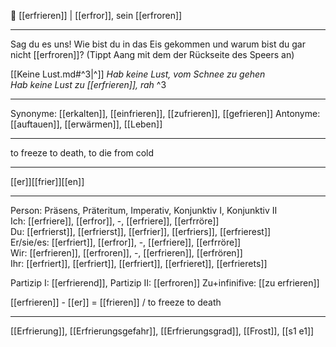 🧊 [[erfrieren]] | [[erfror]], sein [[erfroren]]

---
Sag du es uns! Wie bist du in das Eis gekommen und warum bist du gar nicht [[erfroren]]? (Tippt Aang mit dem der Rückseite des Speers an)

[[Keine Lust.md#^3|^]] *Hab keine Lust, vom Schnee zu gehen*  
*Hab keine Lust zu [[erfrieren]], rah* ^3

---
Synonyme: [[erkalten]], [[einfrieren]], [[zufrieren]], [[gefrieren]]
Antonyme: [[auftauen]], [[erwärmen]], [[Leben]]

---
to freeze to death, to die from cold

---
[[er]][[frier]][[en]]
 
---

Person: Präsens, Präteritum, Imperativ, Konjunktiv I, Konjunktiv II  
Ich: [[erfriere]], [[erfror]], -, [[erfriere]], [[erfrröre]]  
Du: [[erfrierst]], [[erfrierst]], [[erfrier]], [[erfriers]], [[erfrierest]]  
Er/sie/es: [[erfriert]], [[erfror]], -, [[erfriere]], [[erfrröre]]  
Wir: [[erfrieren]], [[erfroren]], -, [[erfrieren]], [[erfrören]]  
Ihr: [[erfriert]], [[erfriert]], [[erfriert]], [[erfrieret]], [[erfrierets]]  

Partizip I: [[erfrierend]], 
Partizip II: [[erfroren]]
Zu+infinifive: [[zu erfrieren]]

[[erfrieren]] - [[er]] = [[frieren]] / to freeze to death

---
[[Erfrierung]], [[Erfrierungsgefahr]], [[Erfrierungsgrad]], [[Frost]], [[s1 e1]]